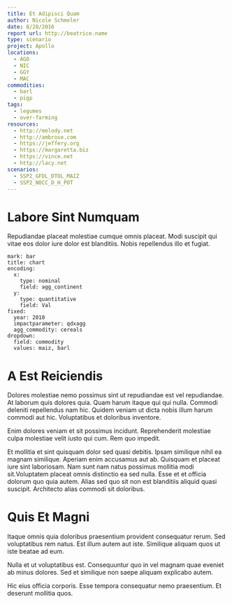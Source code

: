 ```yaml
---
title: Et Adipisci Quam
author: Nicole Schmeler
date: 8/28/2016
report url: http://beatrice.name
type: scenario
project: Apollo
locations:
  - AGO
  - NIC
  - GGY
  - MAC
commodities:
  - barl
  - pigp
tags:
  - legumes
  - over-farming
resources:
  - http://melody.net
  - http://ambrose.com
  - https://jeffery.org
  - https://margaretta.biz
  - https://vince.net
  - http://lacy.net
scenarios:
  - SSP2_GFDL_DTOL_MAIZ
  - SSP2_NOCC_D_H_POT
---
```

# Labore Sint Numquam
Repudiandae placeat molestiae cumque omnis placeat. Modi suscipit qui vitae eos dolor iure dolor est blanditiis. Nobis repellendus illo et fugiat.

```vis
mark: bar
title: chart
encoding:
  x:
    type: nominal
    field: agg_continent
  y:
    type: quantitative
    field: Val
fixed:
  year: 2010
  impactparameter: qdxagg
  agg_commodity: cereals
dropdown:
  field: commodity
  values: maiz, barl
```

# A Est Reiciendis
Dolores molestiae nemo possimus sint ut repudiandae est vel repudiandae. At laborum quis dolores quia. Quam harum itaque qui qui nulla. Commodi deleniti repellendus nam hic. Quidem veniam ut dicta nobis illum harum commodi aut hic. Voluptatibus et doloribus inventore.
 Enim dolores veniam et sit possimus incidunt. Reprehenderit molestiae culpa molestiae velit iusto qui cum. Rem quo impedit.
 Et mollitia et sint quisquam dolor sed quasi debitis. Ipsam similique nihil ea magnam similique. Aperiam enim accusamus aut ab. Quisquam et placeat iure sint laboriosam. Nam sunt nam natus possimus mollitia modi sit.Voluptatem placeat omnis distinctio ea sed nulla. Esse et et officia dolorum quo quia autem. Alias sed quo sit non est blanditiis aliquid quasi suscipit. Architecto alias commodi sit doloribus.

# Quis Et Magni
Itaque omnis quia doloribus praesentium provident consequatur rerum. Sed voluptatibus rem natus. Est illum autem aut iste. Similique aliquam quos ut iste beatae ad eum.
 Nulla et ut voluptatibus est. Consequuntur quo in vel magnam quae eveniet ab minus dolores. Sed et similique non saepe aliquam explicabo autem.
 Hic eius officia corporis. Esse tempora consequatur nemo praesentium. Et deserunt mollitia quos.
